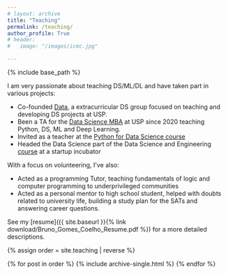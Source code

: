 ```yaml
---
# layout: archive
title: "Teaching"
permalink: /teaching/
author_profile: True
# header:
#   image: "/images/icmc.jpg"

---
```


{% include base_path %}

I am very passionate about teaching DS/ML/DL and have taken part in various projects:
- Co-founded [Data](http://data.icmc.usp.br/), a extracurricular DS group focused on teaching and developing DS projects at USP.
- Been a TA for the [Data Science MBA](http://cemeai.icmc.usp.br/MBA/) at USP since 2020 teaching Python, DS, ML and Deep Learning.
- Invited as a teacher at the [Python for Data Science course](https://www.icmc.usp.br/noticias/4503-icmc-oferece-curso-de-programacao-python-para-ciencia-de-dados)
- Headed the Data Science part of the Data Science and Engineering [course](https://www.sympla.com.br/trilha-de-data-scienceengineering\_\_668265) at a startup incubator

With a focus on volunteering, I've also:

- Acted as a programming Tutor, teaching fundamentals of logic and computer programming to underprivileged communities
- Acted as a personal mentor to high school student, helped with doubts related to university life, building a study plan for the SATs and answering career questions.

See my [resume]({{ site.baseurl }}{% link download/Bruno_Gomes_Coelho_Resume.pdf %}) for a more detailed descriptions.

{% assign order = site.teaching | reverse %}

{% for post in order %}
  {% include archive-single.html %}
{% endfor %}


